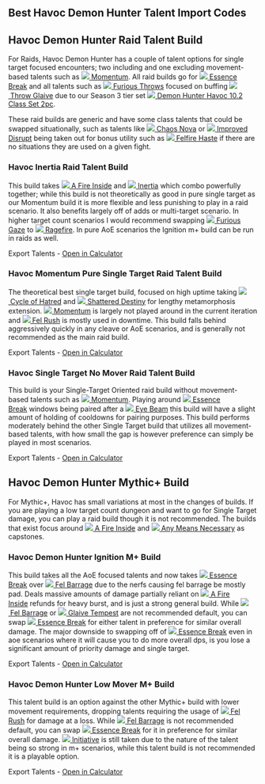 Best Havoc Demon Hunter Talent Import Codes
-------------------------------------------

Havoc Demon Hunter Raid Talent Build
------------------------------------

For Raids, Havoc Demon Hunter has a couple of talent options for single target focused encounters; two including and one excluding movement-based talents such as [![](https://wow.zamimg.com/images/wow/icons/tiny/ability_foundryraid_demolition.gif) Momentum](https://www.wowhead.com/ptr-2/spell=206476/momentum). All raid builds go for [![](https://wow.zamimg.com/images/wow/icons/tiny/spell_shadow_ritualofsacrifice.gif) Essence Break](https://www.wowhead.com/ptr-2/spell=258860/essence-break) and all talents such as [![](https://wow.zamimg.com/images/wow/icons/tiny/inv_glaive_1h_npc_d_01.gif) Furious Throws](https://www.wowhead.com/ptr-2/spell=393029/furious-throws) focused on buffing [![](https://wow.zamimg.com/images/wow/icons/tiny/ability_demonhunter_throwglaive.gif) Throw Glaive](https://www.wowhead.com/ptr-2/spell=185123/throw-glaive) due to our Season 3 tier set [![](https://wow.zamimg.com/images/wow/icons/tiny/trade_engineering.gif) Demon Hunter Havoc 10.2 Class Set 2pc](https://www.wowhead.com/ptr-2/spell=422857/demon-hunter-havoc-10-2-class-set-2pc).

These raid builds are generic and have some class talents that could be swapped situationally, such as talents like [![](https://wow.zamimg.com/images/wow/icons/tiny/spell_fire_felfirenova.gif) Chaos Nova](https://www.wowhead.com/ptr-2/spell=179057/chaos-nova) or [![](https://wow.zamimg.com/images/wow/icons/tiny/ability_demonhunter_consumemagic.gif) Improved Disrupt](https://www.wowhead.com/ptr-2/spell=320361/improved-disrupt) being taken out for bonus utility such as [![](https://wow.zamimg.com/images/wow/icons/tiny/inv_boots_cloth_35v4.gif) Felfire Haste](https://www.wowhead.com/ptr-2/spell=389846/felfire-haste) if there are no situations they are used on a given fight.

### Havoc Inertia Raid Talent Build

This build takes [![](https://wow.zamimg.com/images/wow/icons/tiny/ability_demonhunter_chaoticimprint_fire.gif) A Fire Inside](https://www.wowhead.com/ptr-2/spell=427775/a-fire-inside) and [![](https://wow.zamimg.com/images/wow/icons/tiny/inv_10_inscription3_pigments_black.gif) Inertia](https://www.wowhead.com/ptr-2/spell=427640/inertia) which combo powerfully together; while this build is not theoretically as good in pure single target as our Momentum build it is more flexible and less punishing to play in a raid scenario. It also benefits largely off of adds or multi-target scenario. In higher target count scenarios I would recommend swapping [![](https://wow.zamimg.com/images/wow/icons/tiny/ability_demonhunter_eyebeam.gif) Furious Gaze](https://www.wowhead.com/ptr-2/spell=343311/furious-gaze) to [![](https://wow.zamimg.com/images/wow/icons/tiny/spell_fire_fireballgreen.gif) Ragefire](https://www.wowhead.com/ptr-2/spell=388107/ragefire). In pure AoE scenarios the Ignition m+ build can be run in raids as well.

Export Talents - [Open in Calculator](https://www.wowhead.com/ptr-2/talent-calc/demon-hunter/havoc/DAOEFFVQREaBUUYiUBQNRQVVVUJRVBIlECUU)



### Havoc Momentum Pure Single Target Raid Talent Build

The theoretical best single target build, focused on high uptime taking [![](https://wow.zamimg.com/images/wow/icons/tiny/ability_ironmaidens_whirlofblood.gif) Cycle of Hatred](https://www.wowhead.com/ptr-2/spell=258887/cycle-of-hatred?def=117960&rank=2) and [![](https://wow.zamimg.com/images/wow/icons/tiny/achievement_boss_triumvirate_darknaaru.gif) Shattered Destiny](https://www.wowhead.com/ptr-2/spell=388116/shattered-destiny) for lengthy metamorphosis extension. [![](https://wow.zamimg.com/images/wow/icons/tiny/ability_foundryraid_demolition.gif) Momentum](https://www.wowhead.com/ptr-2/spell=206476/momentum) is largely not played around in the current iteration and [![](https://wow.zamimg.com/images/wow/icons/tiny/ability_demonhunter_felrush.gif) Fel Rush](https://www.wowhead.com/ptr-2/spell=195072/fel-rush) is mostly used in downtime. This build falls behind aggressively quickly in any cleave or AoE scenarios, and is generally not recommended as the main raid build.

Export Talents - [Open in Calculator](https://www.wowhead.com/ptr-2/talent-calc/demon-hunter/havoc/DAOEFFVQREaBUUYiUBQNRQVVVVIRRFKBUCUB)

### Havoc Single Target No Mover Raid Talent Build

This build is your Single-Target Oriented raid build without movement-based talents such as [![](https://wow.zamimg.com/images/wow/icons/tiny/ability_foundryraid_demolition.gif) Momentum](https://www.wowhead.com/ptr-2/spell=206476/momentum). Playing around [![](https://wow.zamimg.com/images/wow/icons/tiny/spell_shadow_ritualofsacrifice.gif) Essence Break](https://www.wowhead.com/ptr-2/spell=258860/essence-break) windows being paired after a [![](https://wow.zamimg.com/images/wow/icons/tiny/ability_demonhunter_eyebeam.gif) Eye Beam](https://www.wowhead.com/ptr-2/spell=198013/eye-beam) this build will have a slight amount of holding of cooldowns for pairing purposes. This build performs moderately behind the other Single Target build that utilizes all movement-based talents, with how small the gap is however preference can simply be played in most scenarios.

Export Talents - [Open in Calculator](https://www.wowhead.com/ptr-2/talent-calc/demon-hunter/havoc/DAOEFFVQREaBUUYiUBQNVRVUVSIBQFKRUCUE)

Havoc Demon Hunter Mythic+ Build
--------------------------------

For Mythic+, Havoc has small variations at most in the changes of builds. If you are playing a low target count dungeon and want to go for Single Target damage, you can play a raid build though it is not recommended. The builds that exist focus around [![](https://wow.zamimg.com/images/wow/icons/tiny/ability_demonhunter_chaoticimprint_fire.gif) A Fire Inside](https://www.wowhead.com/ptr-2/spell=427775/a-fire-inside) and [![](https://wow.zamimg.com/images/wow/icons/tiny/ability_warlock_demonicpower.gif) Any Means Necessary](https://www.wowhead.com/ptr-2/spell=388114/any-means-necessary) as capstones.

### Havoc Demon Hunter Ignition M+ Build

This build takes all the AoE focused talents and now takes [![](https://wow.zamimg.com/images/wow/icons/tiny/spell_shadow_ritualofsacrifice.gif) Essence Break](https://www.wowhead.com/ptr-2/spell=258860/essence-break) over [![](https://wow.zamimg.com/images/wow/icons/tiny/inv_felbarrage.gif) Fel Barrage](https://www.wowhead.com/ptr-2/spell=258925/fel-barrage) due to the nerfs causing fel barrage be mostly pad. Deals massive amounts of damage partially reliant on [![](https://wow.zamimg.com/images/wow/icons/tiny/ability_demonhunter_chaoticimprint_fire.gif) A Fire Inside](https://www.wowhead.com/ptr-2/spell=427775/a-fire-inside) refunds for heavy burst, and is just a strong general build. While [![](https://wow.zamimg.com/images/wow/icons/tiny/inv_felbarrage.gif) Fel Barrage](https://www.wowhead.com/ptr-2/spell=258925/fel-barrage) or [![](https://wow.zamimg.com/images/wow/icons/tiny/inv_glaive_1h_artifactazgalor_d_06dual.gif) Glaive Tempest](https://www.wowhead.com/ptr-2/spell=342817/glaive-tempest) are not recommended default, you can swap [![](https://wow.zamimg.com/images/wow/icons/tiny/spell_shadow_ritualofsacrifice.gif) Essence Break](https://www.wowhead.com/ptr-2/spell=258860/essence-break) for either talent in preference for similar overall damage. The major downside to swapping off of [![](https://wow.zamimg.com/images/wow/icons/tiny/spell_shadow_ritualofsacrifice.gif) Essence Break](https://www.wowhead.com/ptr-2/spell=258860/essence-break) even in aoe scenarios where it will cause you to do more overall dps, is you lose a significant amount of priority damage and single target.

Export Talents - [Open in Calculator](https://www.wowhead.com/ptr-2/talent-calc/demon-hunter/havoc/DAOEFFVQREaBUUYiUBQNRQVVVUJRFBYlECUU)

### Havoc Demon Hunter Low Mover M+ Build

This talent build is an option against the other Mythic+ build with lower movement requirements, dropping talents requiring the usage of [![](https://wow.zamimg.com/images/wow/icons/tiny/ability_demonhunter_felrush.gif) Fel Rush](https://www.wowhead.com/ptr-2/spell=195072/fel-rush) for damage at a loss. While [![](https://wow.zamimg.com/images/wow/icons/tiny/inv_felbarrage.gif) Fel Barrage](https://www.wowhead.com/ptr-2/spell=258925/fel-barrage) is not recommended default, you can swap [![](https://wow.zamimg.com/images/wow/icons/tiny/spell_shadow_ritualofsacrifice.gif) Essence Break](https://www.wowhead.com/ptr-2/spell=258860/essence-break) for it in preference for similar overall damage. [![](https://wow.zamimg.com/images/wow/icons/tiny/ability_rogue_surpriseattack.gif) Initiative](https://www.wowhead.com/ptr-2/spell=388108/initiative) is still taken due to the nature of the talent being so strong in m+ scenarios, while this talent build is not recommended it is a playable option.

Export Talents - [Open in Calculator](https://www.wowhead.com/ptr-2/talent-calc/demon-hunter/havoc/DAOEFFVQREaBUUYiUBQNRQVVVRJBURYlECUU)